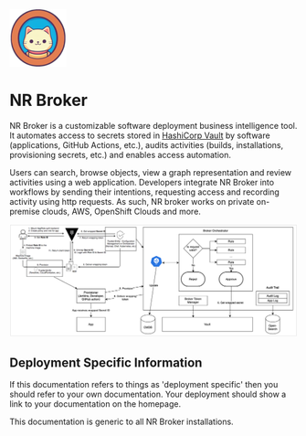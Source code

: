 <img src="./android-chrome-192x192.png" alt="NR Broker" width="100"/>

# NR Broker

NR Broker is a customizable software deployment business intelligence tool. It automates access to secrets stored in [HashiCorp Vault](https://www.vaultproject.io) by software (applications, GitHub Actions, etc.), audits activities (builds, installations, provisioning secrets, etc.) and enables access automation.

Users can search, browse objects, view a graph representation and review activities using a web application. Developers integrate NR Broker into workflows by sending their intentions, requesting access and recording activity using http requests. As such, NR broker works on private on-premise clouds, AWS, OpenShift Clouds and more.

<img src="./images/broker_architecture.png" alt="NR Broker Lifecycle" width="900"/>

## Deployment Specific Information

If this documentation refers to things as 'deployment specific' then you should refer to your own documentation. Your deployment should show a link to your documentation on the homepage.

This documentation is generic to all NR Broker installations.
